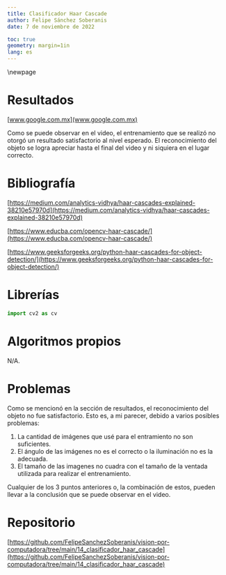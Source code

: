 ```yaml
---
title: Clasificador Haar Cascade
author: Felipe Sánchez Soberanis
date: 7 de noviembre de 2022

toc: true
geometry: margin=1in
lang: es
---
```


\newpage
# Resultados

<!-- TODO poner link al video -->
[www.google.com.mx](www.google.com.mx)

Como se puede observar en el video, el entrenamiento que se realizó no otorgó un resultado satisfactorio al nivel esperado. El reconocimiento del objeto se logra apreciar hasta el final del video y ni siquiera en el lugar correcto.

# Bibliografía

[https://medium.com/analytics-vidhya/haar-cascades-explained-38210e57970d](https://medium.com/analytics-vidhya/haar-cascades-explained-38210e57970d)

[https://www.educba.com/opencv-haar-cascade/](https://www.educba.com/opencv-haar-cascade/)

[https://www.geeksforgeeks.org/python-haar-cascades-for-object-detection/](https://www.geeksforgeeks.org/python-haar-cascades-for-object-detection/)

# Librerías

```python
import cv2 as cv
```

# Algoritmos propios

N/A.

# Problemas

Como se mencionó en la sección de resultados, el reconocimiento del objeto no fue satisfactorio. Esto es, a mi parecer, debido a varios posibles problemas:

1. La cantidad de imágenes que usé para el entramiento no son suficientes.
2. El ángulo de las imágenes no es el correcto o la iluminación no es la adecuada.
3. El tamaño de las imagenes no cuadra con el tamaño de la ventada utilizada para realizar el entrenamiento.

Cualquier de los 3 puntos anteriores o, la combinación de estos, pueden llevar a la conclusión que se puede observar en el video.

# Repositorio

[https://github.com/FelipeSanchezSoberanis/vision-por-computadora/tree/main/14_clasificador_haar_cascade](https://github.com/FelipeSanchezSoberanis/vision-por-computadora/tree/main/14_clasificador_haar_cascade)


